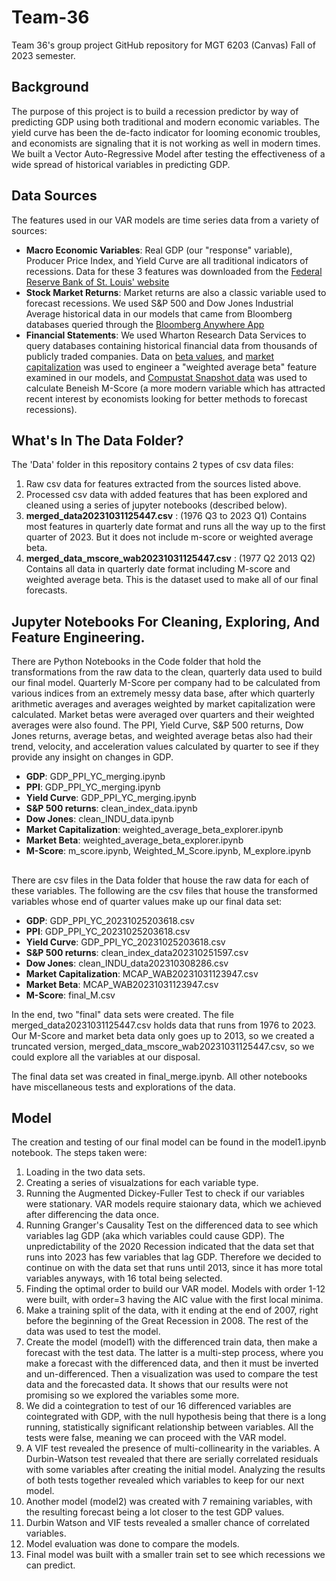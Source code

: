 # Team-36
 Team 36's group project GitHub repository for MGT 6203 (Canvas) Fall of 2023 semester.

## Background
The purpose of this project is to build a recession predictor by way of predicting GDP using both traditional and modern economic variables. The yield curve has been the de-facto indicator for looming economic troubles, and economists are signaling that it is not working as well in modern times. We built a Vector Auto-Regressive Model after testing the effectiveness of a wide spread of historical variables in predicting GDP.

## Data Sources
The features used in our VAR models are time series data from a variety of sources:
- **Macro Economic Variables**: Real GDP (our "response" variable), Producer Price Index, and Yield Curve are all traditional indicators of recessions. Data for these 3 features was downloaded from the [Federal Reserve Bank of St. Louis' website](https://fred.stlouisfed.org/) 
- **Stock Market Returns**: Market returns are also a classic variable used to forecast recessions. We used S&P 500 and Dow Jones Industrial Average historical data in our models that came from Bloomberg databases queried through the [Bloomberg Anywhere App](https://bba.bloomberg.net/) 
- **Financial Statements**: We used Wharton Research Data Services to query databases containing historical financial data from thousands of publicly traded companies. Data on [beta values](https://wrds-www.wharton.upenn.edu/login/?next=/data-dictionary/contrib_general/), and [market capitalization](https://wrds-www.wharton.upenn.edu/login/?next=/data-dictionary/crsp_q_stock/) was used to engineer a "weighted average beta" feature examined in our models, and [Compustat Snapshot data](https://wrds-www.wharton.upenn.edu/login/?next=/data-dictionary/compsamp_snapshot/wrds_csq_unrestated/) was used to calculate Beneish M-Score (a more modern variable which has attracted recent interest by economists looking for better methods to forecast recessions).

## What's In The Data Folder? 
The 'Data' folder in this repository contains 2 types of csv data files:
1) Raw csv data for features extracted from the sources listed above.
2) Processed csv data with added features that has been explored and cleaned using a series of jupyter notebooks (described below). 
3) **merged_data20231031125447.csv** : (1976 Q3 to 2023 Q1) Contains most features in quarterly date format and runs all the way up to the first quarter of 2023. But it does not include m-score or weighted average beta.
4) **merged_data_mscore_wab20231031125447.csv** : (1977 Q2 2013 Q2) Contains all data in quarterly date format including M-score and weighted average beta. This is the dataset used to make all of our final forecasts.



## Jupyter Notebooks For Cleaning, Exploring, And Feature Engineering.
There are Python Notebooks in the Code folder that hold the transformations from the raw data to the clean, quarterly data used to build our final model. Quarterly M-Score per company had to be calculated from various indices from an extremely messy data base, after which quarterly arithmetic averages and averages weighted by market capitalization were calculated. Market betas were averaged over quarters and their weighted averages were also found. The PPI, Yield Curve, S&P 500 returns, Dow Jones returns, average betas, and weighted average betas also had their trend, velocity, and acceleration values calculated by quarter to see if they provide any insight on changes in GDP.

- **GDP**: GDP_PPI_YC_merging.ipynb
- **PPI**: GDP_PPI_YC_merging.ipynb
- **Yield Curve**: GDP_PPI_YC_merging.ipynb
- **S&P 500 returns**: clean_index_data.ipynb
- **Dow Jones**:  clean_INDU_data.ipynb
- **Market Capitalization**: weighted_average_beta_explorer.ipynb
- **Market Beta**: weighted_average_beta_explorer.ipynb
- **M-Score**: m_score.ipynb,  Weighted_M_Score.ipynb, M_explore.ipynb
## 
There are csv files in the Data folder that house the raw data for each of these variables. The following are the csv files that house the transformed variables whose end of quarter values make up our final data set:

- **GDP**: GDP_PPI_YC_20231025203618.csv
- **PPI**: GDP_PPI_YC_20231025203618.csv
- **Yield Curve**: GDP_PPI_YC_20231025203618.csv
- **S&P 500 returns**: clean_index_data202310251597.csv
- **Dow Jones**:  clean_INDU_data202310308286.csv
- **Market Capitalization**: MCAP_WAB20231031123947.csv
- **Market Beta**: MCAP_WAB20231031123947.csv
- **M-Score**: final_M.csv

In the end, two "final" data sets were created. The file merged_data20231031125447.csv holds data that runs from 1976 to 2023. Our M-Score and market beta data only goes up to 2013, so we created a truncated version,  merged_data_mscore_wab20231031125447.csv, so we could explore all the variables at our disposal.
 



The final data set was created in final_merge.ipynb. All other notebooks have miscellaneous tests and explorations of the data.

## Model
The creation and testing of our final model can be found in the model1.ipynb notebook. The steps taken were:
1. Loading in the two data sets.
2. Creating a series of visualzations for each variable type.
3. Running the Augmented Dickey-Fuller Test to check if our variables were stationary. VAR models require staionary data, which we achieved after differencing the data once.
4. Running Granger's Causality Test on the differenced data to see which variables lag GDP (aka which variables could cause GDP). The unpredictability of the 2020 Recession indicated that the data set that runs into 2023 has few variables that lag GDP. Therefore we decided to continue on with the data set that runs until 2013, since it has more total variables anyways, with 16 total being selected.
5. Finding the optimal order to build our VAR model. Models with order 1-12 were built, with order=3 having the AIC value with the first local minima.
6. Make a training split of the data, with it ending at the end of 2007, right before the beginning of the Great Recession in 2008. The rest of the data was used to test the model.
7. Create the model (model1) with the differenced train data, then make a forecast with the test data. The latter is a multi-step process, where you make a forecast with the differenced data, and then it must be inverted and un-differenced. Then a visualization was used to compare the test data and the forecasted data. It shows that our results were not promising so we explored the variables some more.
8. We did a cointegration to test of our 16 differenced variables are cointegrated with GDP, with the null hypothesis being that there is a long running, statistically significant relationship between variables. All the tests were false, meaning we can proceed with the VAR model.
9. A VIF test revealed the presence of multi-collinearity in the variables. A Durbin-Watson test revealed that there are serially correlated residuals with some variables after creating the initial model. Analyzing the results of both tests together revealed which variables to keep for our next model.
10. Another model (model2) was created with 7 remaining variables, with the resulting forecast being a lot closer to the test GDP values.
11. Durbin Watson and VIF tests revealed a smaller chance of correlated variables.
12. Model evaluation was done to compare the models.
13. Final model was built with a smaller train set to see which recessions we can predict.


